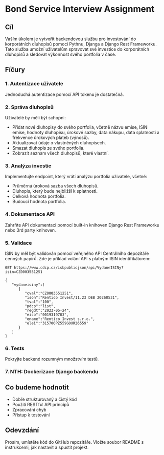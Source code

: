 # Bond Service Interview Assignment

## Cíl
Vaším úkolem je vytvořit backendovou službu pro investování do korporátních dluhopisů pomocí Pythnu, Djanga a Django Rest Frameworku. Tato služba umožní uživatelům spravovat své investice do korporátních dluhopisů a sledovat výkonnost svého portfolia v čase.

## Fíčury
### 1. Autentizace uživatele
Jednoduchá autentizace pomocí API tokenu je dostatečná.

### 2. Správa dluhopisů
Uživatelé by měli být schopni:
- Přidat nové dluhopisy do svého portfolia, včetně názvu emise, ISIN emise, hodnoty dluhopisu, úrokové sazby, data nákupu, data splatnosti a frekvence úrokových plateb (výnosů).
- Aktualizovat údaje o vlastněných dluhopisech.
- Smazat dluhopis ze svého portfolia.
- Zobrazit seznam všech dluhopisů, které vlastní.

### 3. Analýza investic
Implementujte endpoint, který vrátí analýzu portfolia uživatele, včetně:
- Průměrná úroková sazba všech dluhopisů.
- Dluhopis, který bude nejbližší k splatnosti.
- Celková hodnota portfolia.
- Budoucí hodnota portfolia.

### 4. Dokumentace API
Zahrňte API dokumentaci pomocí built-in knihoven Django Rest Frameworku nebo 3rd party knihoven.

### 5. Validace
ISIN by měl být validován pomocí veřejného API Centrálního depozitáře cenných papírů. Zde je příklad volání API s platným ISIN identifikátorem:
```
GET https://www.cdcp.cz/isbpublicjson/api/VydaneISINy?isin=CZ0003551251

{
   "vydaneisiny":[
      {
         "cval":"CZ0003551251",
         "ison":"Rentico Invest/11.23 DEB 20260531",
         "tval":"100",
         "pdcp":"list",
         "regdt":"2023-05-24",
         "eico":"0019319703",
         "ename":"Rentico Invest s.r.o.",
         "elei":"315700PZ559GOUR26559"
      }
   ]
}
```
### 6. Tests
Pokryjte backend rozumným množstvím testů.

### 7. NTH: Dockerizace Django backendu

## Co budeme hodnotit
- Dobře strukturovaný a čistý kód
- Použití RESTful API principů
- Zpracování chyb
- Přístup k testování

## Odevzdání
Prosím, umístěte kód do GitHub repozitáře. Vložte soubor README s instrukcemi, jak nastavit a spustit projekt.

